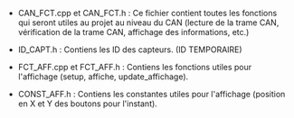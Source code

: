 

* CAN_FCT.cpp et CAN_FCT.h : Ce fichier contient toutes les fonctions qui seront utiles au projet au niveau du CAN (lecture de la trame CAN, vérification de la trame CAN, affichage des informations, etc.)

* ID_CAPT.h : Contiens les ID des capteurs. (ID TEMPORAIRE)

* FCT_AFF.cpp et FCT_AFF.h : Contiens les fonctions utiles pour l'affichage (setup, affiche, update_affichage).

* CONST_AFF.h : Contiens les constantes utiles pour l'affichage (position en X et Y des boutons pour l'instant).

